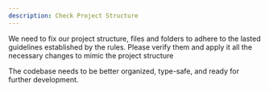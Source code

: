 ```yaml
---
description: Check Project Structure
---
```


We need to fix our project structure, files and folders to adhere to the lasted guidelines established by the rules. Please verify them and apply it all the necessary changes to mimic the project structure

The codebase needs to be better organized, type-safe, and ready for further development.